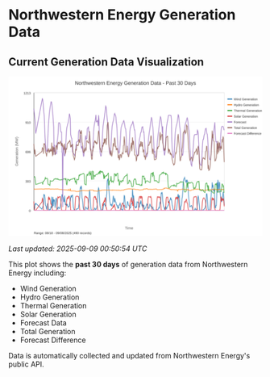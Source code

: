 # Northwestern Energy Generation Data

## Current Generation Data Visualization

![Northwestern Energy Generation Data](images/nwe_generation_plot.svg)

*Last updated: 2025-09-09 00:50:54 UTC*

This plot shows the **past 30 days** of generation data from Northwestern Energy including:
- Wind Generation
- Hydro Generation  
- Thermal Generation
- Solar Generation
- Forecast Data
- Total Generation
- Forecast Difference

Data is automatically collected and updated from Northwestern Energy's public API.

